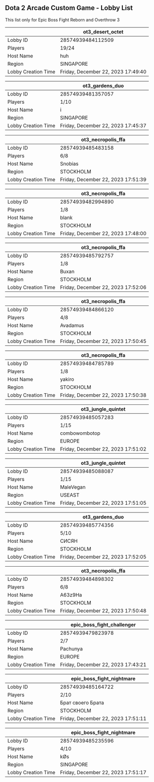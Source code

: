 ## Dota 2 Arcade Custom Game - Lobby List

This list only for Epic Boss Fight Reborn and Overthrow 3

|  | ot3_desert_octet |
| ------ | ------ |
| Lobby ID | 28574939484112509 |
| Players | 19/24 |
| Host Name | huh |
| Region | SINGAPORE |
| Lobby Creation Time | Friday, December 22, 2023 17:49:40 |


|  | ot3_gardens_duo |
| ------ | ------ |
| Lobby ID | 28574939481357057 |
| Players | 1/10 |
| Host Name | i |
| Region | SINGAPORE |
| Lobby Creation Time | Friday, December 22, 2023 17:45:37 |


|  | ot3_necropolis_ffa |
| ------ | ------ |
| Lobby ID | 28574939485483158 |
| Players | 6/8 |
| Host Name | Snobias |
| Region | STOCKHOLM |
| Lobby Creation Time | Friday, December 22, 2023 17:51:39 |


|  | ot3_necropolis_ffa |
| ------ | ------ |
| Lobby ID | 28574939482994890 |
| Players | 1/8 |
| Host Name | blank |
| Region | STOCKHOLM |
| Lobby Creation Time | Friday, December 22, 2023 17:48:00 |


|  | ot3_necropolis_ffa |
| ------ | ------ |
| Lobby ID | 28574939485792757 |
| Players | 1/8 |
| Host Name | Buxan |
| Region | STOCKHOLM |
| Lobby Creation Time | Friday, December 22, 2023 17:52:06 |


|  | ot3_necropolis_ffa |
| ------ | ------ |
| Lobby ID | 28574939484866120 |
| Players | 4/8 |
| Host Name | Avadamus |
| Region | STOCKHOLM |
| Lobby Creation Time | Friday, December 22, 2023 17:50:45 |


|  | ot3_necropolis_ffa |
| ------ | ------ |
| Lobby ID | 28574939484785789 |
| Players | 1/8 |
| Host Name | yakiro |
| Region | STOCKHOLM |
| Lobby Creation Time | Friday, December 22, 2023 17:50:38 |


|  | ot3_jungle_quintet |
| ------ | ------ |
| Lobby ID | 28574939485057283 |
| Players | 1/15 |
| Host Name | combowombotop |
| Region | EUROPE |
| Lobby Creation Time | Friday, December 22, 2023 17:51:02 |


|  | ot3_jungle_quintet |
| ------ | ------ |
| Lobby ID | 28574939485088087 |
| Players | 1/15 |
| Host Name | MaleVegan |
| Region | USEAST |
| Lobby Creation Time | Friday, December 22, 2023 17:51:05 |


|  | ot3_gardens_duo |
| ------ | ------ |
| Lobby ID | 28574939485774356 |
| Players | 5/10 |
| Host Name | СИСЯН |
| Region | STOCKHOLM |
| Lobby Creation Time | Friday, December 22, 2023 17:52:05 |


|  | ot3_necropolis_ffa |
| ------ | ------ |
| Lobby ID | 28574939484898302 |
| Players | 6/8 |
| Host Name | A63z9Ha |
| Region | STOCKHOLM |
| Lobby Creation Time | Friday, December 22, 2023 17:50:48 |


|  | epic_boss_fight_challenger |
| ------ | ------ |
| Lobby ID | 28574939479823978 |
| Players | 2/7 |
| Host Name | Pachunya |
| Region | EUROPE |
| Lobby Creation Time | Friday, December 22, 2023 17:43:21 |


|  | epic_boss_fight_nightmare |
| ------ | ------ |
| Lobby ID | 28574939485164722 |
| Players | 2/10 |
| Host Name | Брат своего Брата |
| Region | STOCKHOLM |
| Lobby Creation Time | Friday, December 22, 2023 17:51:11 |


|  | epic_boss_fight_nightmare |
| ------ | ------ |
| Lobby ID | 28574939485235596 |
| Players | 4/10 |
| Host Name | kØs |
| Region | SINGAPORE |
| Lobby Creation Time | Friday, December 22, 2023 17:51:17 |



